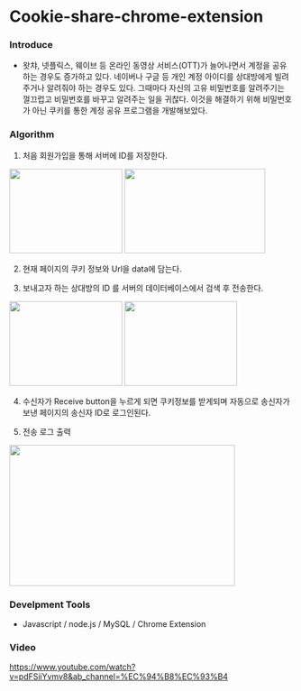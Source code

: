# Cookie-share-chrome-extension


### Introduce
-  왓챠, 넷플릭스, 웨이브 등 온라인 동영상 서비스(OTT)가 늘어나면서 계정을 공유하는 경우도 증가하고 있다. 네이버나 구글 등 개인 계정 아이디를 상대방에게 빌려주거나 알려줘야 하는 경우도 있다. 그때마다 자신의 고유 비밀번호를 알려주기는 껄끄럽고 비밀번호를 바꾸고 알려주는 일을 귀찮다. 이것을 해결하기 위해 비밀번호가 아닌 쿠키를 통한 계정 공유 프로그램을 개발해보았다.


### Algorithm

1. 처음 회원가입을 통해 서버에 ID를 저장한다.

<img src="https://user-images.githubusercontent.com/65848709/217831577-12b29090-bb75-4a64-8290-539c941c72ea.png" width="200" height="150"/>   <img src="https://user-images.githubusercontent.com/65848709/217832444-7f1f1b2d-de8e-412b-a739-71d3c54c46fa.png" width="250" height="150"/> 

2. 현재 페이지의 쿠키 정보와 Url을 data에 담는다.

3. 보내고자 하는 상대방의 ID 를 서버의 데이터베이스에서 검색 후 전송한다. 

<img src="https://user-images.githubusercontent.com/65848709/217832879-da6d3091-8edb-4e8d-b230-640c81c8b442.png" width="200" height="150"/>  <img src="https://user-images.githubusercontent.com/65848709/217833011-3b650049-962b-4509-8b7f-3b06c5eeb711.png" width="200" height="150"/>

4. 수신자가 Receive button을 누르게 되면 쿠키정보를 받게되며 자동으로 송신자가 보낸 페이지의 송신자 ID로 로그인된다.

5. 전송 로그 출력

 <img src="https://user-images.githubusercontent.com/65848709/217834005-8fb63a92-adee-4faf-823c-1419f3471926.png" width="400" height="250"/>



### Develpment Tools
- Javascript / node.js / MySQL / Chrome Extension 


### Video
https://www.youtube.com/watch?v=pdFSiiYvmv8&ab_channel=%EC%94%B8%EC%93%B4
